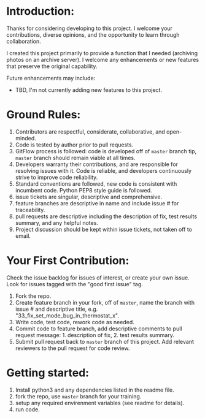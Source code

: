 # Introduction:
Thanks for considering developing to this project.  I welcome your contributions, diverse opinions, and the opportunity to learn through collaboration.  

I created this project primarily to provide a function that I needed (archiving photos on an archive server).  I welcome any enhancements or new features that preserve the original capability.

Future enhancements may include:
* TBD, I'm not currently adding new features to this project.

# Ground Rules:
1. Contributors are respectful, considerate, collaborative, and open-minded.
2. Code is tested by author prior to pull requests.
3. GitFlow process is followed: code is developed off of `master` branch tip, `master` branch should remain viable at all times.
4. Developers warranty their contributions, and are responsible for resolving issues with it.  Code is reliable, and developers continuously strive to improve code reliability. 
5. Standard conventions are followed, new code is consistent with incumbent code.  Python PEP8 style guide is followed.
6. issue tickets are singular, descriptive and comprehensive.
7. feature branches are descriptive in name and include issue # for traceability.
8. pull requests are descriptive including the description of fix, test results summary, and any helpful notes.
9. Project discussion should be kept within issue tickets, not taken off to email.

# Your First Contribution:
Check the issue backlog for issues of interest, or create your own issue.  Look for issues tagged with the "good first issue" tag.

1. Fork the repo.
2. Create feature branch in your fork, off of `master`, name the branch with issue # and descriptive title, e.g. "33_fix_set_mode_bug_in_thermostat_x".
3. Write code, test code, rework code as needed.
4. Commit code to feature branch, add descriptive comments to pull request message: 1. description of fix, 2. test results summary.
5. Submit pull request back to `master` branch of this project.  Add relevant reviewers to the pull request for code review.

# Getting started:
1. Install python3 and any dependencies listed in the readme file.
2. fork the repo, use `master` branch for your training.
3. setup any required envirenment variables (see readme for details).
4. run code.
